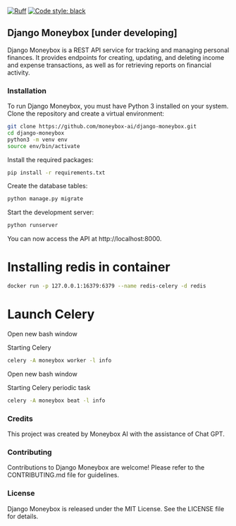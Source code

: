 [![Ruff](https://img.shields.io/endpoint?url=https://raw.githubusercontent.com/astral-sh/ruff/main/assets/badge/v2.json)](https://github.com/astral-sh/ruff)
[![Code style: black](https://img.shields.io/badge/code%20style-black-000000.svg)](https://github.com/psf/black)
## Django Moneybox [under developing]

Django Moneybox is a REST API service for tracking and managing personal finances. It provides endpoints for creating,
updating, and deleting income and expense transactions, as well as for retrieving reports on financial activity.

### Installation

To run Django Moneybox, you must have Python 3 installed on your system. Clone the repository and create a virtual
environment:

```bash
git clone https://github.com/moneybox-ai/django-moneybox.git
cd django-moneybox
python3 -m venv env
source env/bin/activate
```

Install the required packages:

```bash
pip install -r requirements.txt
```

Create the database tables:

```bash
python manage.py migrate
```

Start the development server:

```bash
python runserver
```

You can now access the API at http://localhost:8000.


# Installing redis in container

```bash
docker run -p 127.0.0.1:16379:6379 --name redis-celery -d redis
```
# Launch Celery

Open new bash window

Starting Celery

```bash
celery -A moneybox worker -l info
```

Open new bash window

Starting Celery periodic task

```bash
celery -A moneybox beat -l info
```


### Credits

This project was created by Moneybox AI with the assistance of Chat GPT.

### Contributing

Contributions to Django Moneybox are welcome! Please refer to the CONTRIBUTING.md file for guidelines.

### License

Django Moneybox is released under the MIT License. See the LICENSE file for details.
